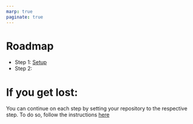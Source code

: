 ```yaml
---
marp: true
paginate: true
---
```



# Roadmap

- Step 1: [Setup](setup.md)
- Step 2: 


# If you get lost:


You can continue on each step by setting your repository to the respective step. To do so, follow the instructions [here](tutorial-checkpoints.md)




